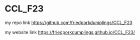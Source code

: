 # CCL_F23
 
my repo link 
https://github.com/friedporkdumplings/CCL_F23

my website link
https://friedporkdumplings.github.io/CCL_F23/